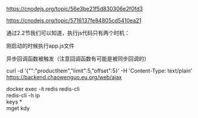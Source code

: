 https://cnodejs.org/topic/56e3be21f5d830306e2f0fd3

https://cnodejs.org/topic/5716137fe84805cd5410ea21

通过2.2节我们可以知道，执行js代码只有两个时机：

刚启动的时候执行app.js文件

异步回调函数被触发（注意回调函数有可能是被同步回调的）

curl -d '{"":"productItem","limit":5,"offset":5}' -H 'Content-Type: text/plain' https://backend.chaowenguo.eu.org/web/ajax

docker exec -it redis redis-cli<br>
redis-cli -h ip<br>
keys *<br>
mget kdy
